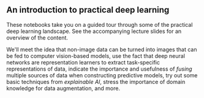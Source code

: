 ## An introduction to practical deep learning

These notebooks take you on a guided tour through some of the practical deep learning landscape. See the accompanying lecture slides for an overview of the content. 

We'll meet the idea that non-image data can be turned into images that can be fed to computer vision-based models, use the fact that deep neural networks are representation learners to extract task-specific representations of data, indicate the importance and usefulness of _fusing_ multiple sources of data when constructing predictive models, try out some basic techniques from _explainable AI_, stress the importance of domain knowledge for data augmentation, and more. 
